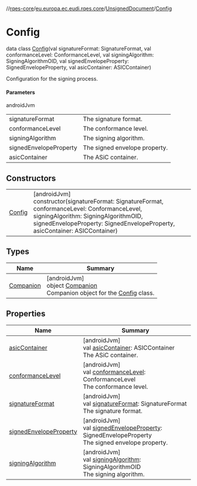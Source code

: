 //[rqes-core](../../../../index.md)/[eu.europa.ec.eudi.rqes.core](../../index.md)/[UnsignedDocument](../index.md)/[Config](index.md)

# Config

data class [Config](index.md)(val signatureFormat: SignatureFormat, val conformanceLevel: ConformanceLevel, val signingAlgorithm: SigningAlgorithmOID, val signedEnvelopeProperty: SignedEnvelopeProperty, val asicContainer: ASICContainer)

Configuration for the signing process.

#### Parameters

androidJvm

| | |
|---|---|
| signatureFormat | The signature format. |
| conformanceLevel | The conformance level. |
| signingAlgorithm | The signing algorithm. |
| signedEnvelopeProperty | The signed envelope property. |
| asicContainer | The ASiC container. |

## Constructors

| | |
|---|---|
| [Config](-config.md) | [androidJvm]<br>constructor(signatureFormat: SignatureFormat, conformanceLevel: ConformanceLevel, signingAlgorithm: SigningAlgorithmOID, signedEnvelopeProperty: SignedEnvelopeProperty, asicContainer: ASICContainer) |

## Types

| Name | Summary |
|---|---|
| [Companion](-companion/index.md) | [androidJvm]<br>object [Companion](-companion/index.md)<br>Companion object for the [Config](index.md) class. |

## Properties

| Name | Summary |
|---|---|
| [asicContainer](asic-container.md) | [androidJvm]<br>val [asicContainer](asic-container.md): ASICContainer<br>The ASiC container. |
| [conformanceLevel](conformance-level.md) | [androidJvm]<br>val [conformanceLevel](conformance-level.md): ConformanceLevel<br>The conformance level. |
| [signatureFormat](signature-format.md) | [androidJvm]<br>val [signatureFormat](signature-format.md): SignatureFormat<br>The signature format. |
| [signedEnvelopeProperty](signed-envelope-property.md) | [androidJvm]<br>val [signedEnvelopeProperty](signed-envelope-property.md): SignedEnvelopeProperty<br>The signed envelope property. |
| [signingAlgorithm](signing-algorithm.md) | [androidJvm]<br>val [signingAlgorithm](signing-algorithm.md): SigningAlgorithmOID<br>The signing algorithm. |
